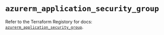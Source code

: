 # `azurerm_application_security_group`

Refer to the Terraform Registory for docs: [`azurerm_application_security_group`](https://www.terraform.io/docs/providers/azurerm/r/application_security_group).
